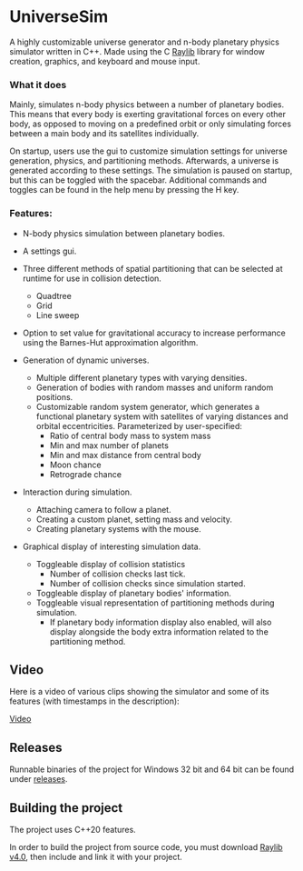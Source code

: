 # UniverseSim

A highly customizable universe generator and n-body planetary physics simulator written in C++. Made using the C [Raylib](https://github.com/raysan5/raylib) library for window creation, graphics, and keyboard and mouse input.


### What it does
Mainly, simulates n-body physics between a number of planetary bodies. This means that every body is exerting gravitational forces on every other body, as opposed to moving on a predefined orbit or only simulating forces between a main body and its satellites individually.

On startup, users use the gui to customize simulation settings for universe generation, physics, and partitioning methods.
Afterwards, a universe is generated according to these settings. The simulation is paused on startup, but this can be toggled with the spacebar.
Additional commands and toggles can be found in the help menu by pressing the H key.


### Features:
- N-body physics simulation between planetary bodies.
- A settings gui.
- Three different methods of spatial partitioning that can be selected at runtime for use in collision detection.
  - Quadtree
  - Grid
  - Line sweep
- Option to set value for gravitational accuracy to increase performance using the Barnes-Hut approximation algorithm.
- Generation of dynamic universes.
  - Multiple different planetary types with varying densities.
  - Generation of bodies with random masses and uniform random positions.
  - Customizable random system generator, which generates a functional planetary system with satellites of varying distances and orbital eccentricities. Parameterized by user-specified:
    - Ratio of central body mass to system mass
    - Min and max number of planets
    - Min and max distance from central body
    - Moon chance
    - Retrograde chance
 
- Interaction during simulation.
  - Attaching camera to follow a planet.
  - Creating a custom planet, setting mass and velocity.
  - Creating planetary systems with the mouse.

- Graphical display of interesting simulation data.
  - Toggleable display of collision statistics
    - Number of collision checks last tick.
    - Number of collision checks since simulation started.
  - Toggleable display of planetary bodies' information.
  - Toggleable visual representation of partitioning methods during simulation.
    - If planetary body information display also enabled, will also display alongside the body extra information related to the partitioning method.

## Video
Here is a video of various clips showing the simulator and some of its features (with timestamps in the description):

[Video](https://youtu.be/eocuC2M2wu4)

## Releases
Runnable binaries of the project for Windows 32 bit and 64 bit can be found under [releases](https://github.com/Xxthedarkmatterturtlepasta003xX/UniverseSim/releases/tag/v1.0.0).

## Building the project
The project uses C++20 features.

In order to build the project from source code, you must download [Raylib v4.0](https://github.com/raysan5/raylib/releases/tag/4.0.0), then include and link it with your project.
